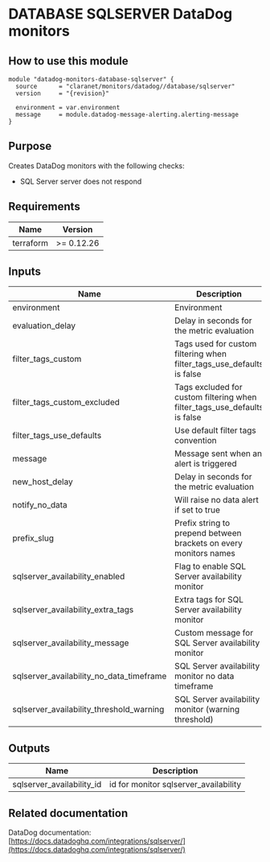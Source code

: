 # DATABASE SQLSERVER DataDog monitors

## How to use this module

```hcl
module "datadog-monitors-database-sqlserver" {
  source      = "claranet/monitors/datadog//database/sqlserver"
  version     = "{revision}"

  environment = var.environment
  message     = module.datadog-message-alerting.alerting-message
}

```

## Purpose

Creates DataDog monitors with the following checks:

- SQL Server server does not respond

## Requirements

| Name | Version |
|------|---------|
| terraform | >= 0.12.26 |

## Inputs

| Name | Description | Type | Default | Required |
|------|-------------|------|---------|:--------:|
| environment | Environment | `string` | n/a | yes |
| evaluation\_delay | Delay in seconds for the metric evaluation | `number` | `15` | no |
| filter\_tags\_custom | Tags used for custom filtering when filter\_tags\_use\_defaults is false | `string` | `"*"` | no |
| filter\_tags\_custom\_excluded | Tags excluded for custom filtering when filter\_tags\_use\_defaults is false | `string` | `""` | no |
| filter\_tags\_use\_defaults | Use default filter tags convention | `string` | `"true"` | no |
| message | Message sent when an alert is triggered | `any` | n/a | yes |
| new\_host\_delay | Delay in seconds for the metric evaluation | `number` | `300` | no |
| notify\_no\_data | Will raise no data alert if set to true | `bool` | `true` | no |
| prefix\_slug | Prefix string to prepend between brackets on every monitors names | `string` | `""` | no |
| sqlserver\_availability\_enabled | Flag to enable SQL Server availability monitor | `string` | `"true"` | no |
| sqlserver\_availability\_extra\_tags | Extra tags for SQL Server availability monitor | `list(string)` | `[]` | no |
| sqlserver\_availability\_message | Custom message for SQL Server availability monitor | `string` | `""` | no |
| sqlserver\_availability\_no\_data\_timeframe | SQL Server availability monitor no data timeframe | `string` | `10` | no |
| sqlserver\_availability\_threshold\_warning | SQL Server availability monitor (warning threshold) | `string` | `3` | no |

## Outputs

| Name | Description |
|------|-------------|
| sqlserver\_availability\_id | id for monitor sqlserver\_availability |

## Related documentation

DataDog documentation: [https://docs.datadoghq.com/integrations/sqlserver/](https://docs.datadoghq.com/integrations/sqlserver/)
